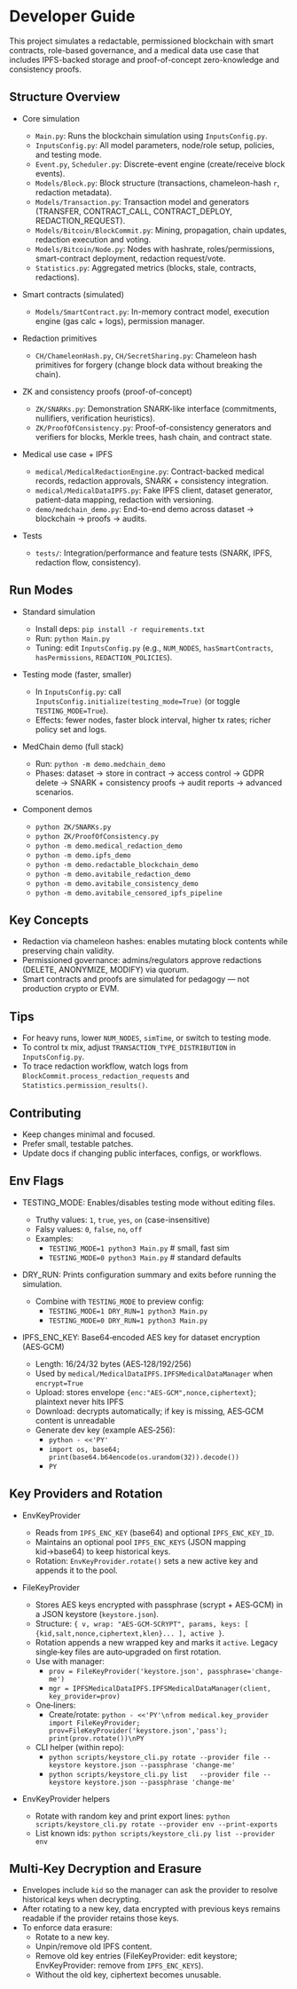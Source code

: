 # Developer Guide

This project simulates a redactable, permissioned blockchain with smart contracts, role-based governance, and a medical data use case that includes IPFS-backed storage and proof-of-concept zero-knowledge and consistency proofs.

## Structure Overview

- Core simulation
  - `Main.py`: Runs the blockchain simulation using `InputsConfig.py`.
  - `InputsConfig.py`: All model parameters, node/role setup, policies, and testing mode.
  - `Event.py`, `Scheduler.py`: Discrete-event engine (create/receive block events).
  - `Models/Block.py`: Block structure (transactions, chameleon-hash `r`, redaction metadata).
  - `Models/Transaction.py`: Transaction model and generators (TRANSFER, CONTRACT_CALL, CONTRACT_DEPLOY, REDACTION_REQUEST).
  - `Models/Bitcoin/BlockCommit.py`: Mining, propagation, chain updates, redaction execution and voting.
  - `Models/Bitcoin/Node.py`: Nodes with hashrate, roles/permissions, smart-contract deployment, redaction request/vote.
  - `Statistics.py`: Aggregated metrics (blocks, stale, contracts, redactions).

- Smart contracts (simulated)
  - `Models/SmartContract.py`: In-memory contract model, execution engine (gas calc + logs), permission manager.

- Redaction primitives
  - `CH/ChameleonHash.py`, `CH/SecretSharing.py`: Chameleon hash primitives for forgery (change block data without breaking the chain).

- ZK and consistency proofs (proof-of-concept)
  - `ZK/SNARKs.py`: Demonstration SNARK-like interface (commitments, nullifiers, verification heuristics).
  - `ZK/ProofOfConsistency.py`: Proof-of-consistency generators and verifiers for blocks, Merkle trees, hash chain, and contract state.

- Medical use case + IPFS
  - `medical/MedicalRedactionEngine.py`: Contract-backed medical records, redaction approvals, SNARK + consistency integration.
  - `medical/MedicalDataIPFS.py`: Fake IPFS client, dataset generator, patient-data mapping, redaction with versioning.
  - `demo/medchain_demo.py`: End-to-end demo across dataset → blockchain → proofs → audits.

- Tests
  - `tests/`: Integration/performance and feature tests (SNARK, IPFS, redaction flow, consistency).

## Run Modes

- Standard simulation
  - Install deps: `pip install -r requirements.txt`
  - Run: `python Main.py`
  - Tuning: edit `InputsConfig.py` (e.g., `NUM_NODES`, `hasSmartContracts`, `hasPermissions`, `REDACTION_POLICIES`).

- Testing mode (faster, smaller)
  - In `InputsConfig.py`: call `InputsConfig.initialize(testing_mode=True)` (or toggle `TESTING_MODE=True`).
  - Effects: fewer nodes, faster block interval, higher tx rates; richer policy set and logs.

- MedChain demo (full stack)
  - Run: `python -m demo.medchain_demo`
  - Phases: dataset → store in contract → access control → GDPR delete → SNARK + consistency proofs → audit reports → advanced scenarios.

- Component demos
  - `python ZK/SNARKs.py`
  - `python ZK/ProofOfConsistency.py`
  - `python -m demo.medical_redaction_demo`
  - `python -m demo.ipfs_demo`
  - `python -m demo.redactable_blockchain_demo`
  - `python -m demo.avitabile_redaction_demo`
  - `python -m demo.avitabile_consistency_demo`
  - `python -m demo.avitabile_censored_ipfs_pipeline`

## Key Concepts

- Redaction via chameleon hashes: enables mutating block contents while preserving chain validity.
- Permissioned governance: admins/regulators approve redactions (DELETE, ANONYMIZE, MODIFY) via quorum.
- Smart contracts and proofs are simulated for pedagogy — not production crypto or EVM.

## Tips

- For heavy runs, lower `NUM_NODES`, `simTime`, or switch to testing mode.
- To control tx mix, adjust `TRANSACTION_TYPE_DISTRIBUTION` in `InputsConfig.py`.
- To trace redaction workflow, watch logs from `BlockCommit.process_redaction_requests` and `Statistics.permission_results()`.

## Contributing

- Keep changes minimal and focused.
- Prefer small, testable patches.
- Update docs if changing public interfaces, configs, or workflows.

## Env Flags

- TESTING_MODE: Enables/disables testing mode without editing files.
  - Truthy values: `1`, `true`, `yes`, `on` (case-insensitive)
  - Falsy values: `0`, `false`, `no`, `off`
  - Examples:
    - `TESTING_MODE=1 python3 Main.py`  # small, fast sim
    - `TESTING_MODE=0 python3 Main.py`  # standard defaults

- DRY_RUN: Prints configuration summary and exits before running the simulation.
  - Combine with `TESTING_MODE` to preview config:
    - `TESTING_MODE=1 DRY_RUN=1 python3 Main.py`
    - `TESTING_MODE=0 DRY_RUN=1 python3 Main.py`

- IPFS_ENC_KEY: Base64‑encoded AES key for dataset encryption (AES‑GCM)
  - Length: 16/24/32 bytes (AES‑128/192/256)
  - Used by `medical/MedicalDataIPFS.IPFSMedicalDataManager` when `encrypt=True`
  - Upload: stores envelope `{enc:"AES-GCM",nonce,ciphertext}`; plaintext never hits IPFS
  - Download: decrypts automatically; if key is missing, AES‑GCM content is unreadable
  - Generate dev key (example AES‑256):
    - `python - <<'PY'`
    - `import os, base64; print(base64.b64encode(os.urandom(32)).decode())`
    - `PY`

## Key Providers and Rotation

- EnvKeyProvider
  - Reads from `IPFS_ENC_KEY` (base64) and optional `IPFS_ENC_KEY_ID`.
  - Maintains an optional pool `IPFS_ENC_KEYS` (JSON mapping kid→base64) to keep historical keys.
  - Rotation: `EnvKeyProvider.rotate()` sets a new active key and appends it to the pool.

- FileKeyProvider
  - Stores AES keys encrypted with passphrase (scrypt + AES‑GCM) in a JSON keystore (`keystore.json`).
  - Structure: `{ v, wrap: "AES-GCM-SCRYPT", params, keys: [ {kid,salt,nonce,ciphertext,klen}... ], active }`.
  - Rotation appends a new wrapped key and marks it `active`. Legacy single‑key files are auto‑upgraded on first rotation.
  - Use with manager:
    - `prov = FileKeyProvider('keystore.json', passphrase='change-me')`
    - `mgr = IPFSMedicalDataIPFS.IPFSMedicalDataManager(client, key_provider=prov)`
  - One‑liners:
    - Create/rotate: `python - <<'PY'\nfrom medical.key_provider import FileKeyProvider; prov=FileKeyProvider('keystore.json','pass'); print(prov.rotate())\nPY`
  - CLI helper (within repo):
    - `python scripts/keystore_cli.py rotate --provider file --keystore keystore.json --passphrase 'change-me'`
    - `python scripts/keystore_cli.py list   --provider file --keystore keystore.json --passphrase 'change-me'`

- EnvKeyProvider helpers
  - Rotate with random key and print export lines: `python scripts/keystore_cli.py rotate --provider env --print-exports`
  - List known ids: `python scripts/keystore_cli.py list --provider env`

## Multi‑Key Decryption and Erasure

- Envelopes include `kid` so the manager can ask the provider to resolve historical keys when decrypting.
- After rotating to a new key, data encrypted with previous keys remains readable if the provider retains those keys.
- To enforce data erasure:
  - Rotate to a new key.
  - Unpin/remove old IPFS content.
  - Remove old key entries (FileKeyProvider: edit keystore; EnvKeyProvider: remove from `IPFS_ENC_KEYS`).
  - Without the old key, ciphertext becomes unusable.
